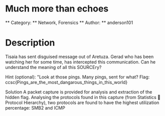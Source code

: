 # Much more than echoes
** Category: ** Network, Forensics
** Author: ** anderson101

# Description
Tisaia has sent disguised message out of Aretuza. Gerad who has been watching her for some time, has intercepted this communication. Can he understand the meaning of all this SOURCEry?

Hint (optional): "Look at those pings. Many pings, sent for what?
Flag: ccsc{Pings_are_the_most_dangarous_things_in_this_world}

Solution
A packet capture is provided for analysis and extraction of the hidden flag.
Analysing the protocols found in this capture (from Statistics  Protocol Hierarchy), two protocols are found to have the highest utilization percentage: SMB2 and ICMP
